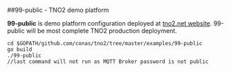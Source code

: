 ##99-public - TNO2 demo platform

**99-public** is demo platform configuration deployed at [tno2.net website](http://tno2.net:8080). 99-public will be most complete TNO2 production deployment.

    cd $GOPATH/github.com/conas/tno2/tree/master/examples/99-public
    go build
    ./99-public
    //last command will not run as MQTT Broker password is not public
